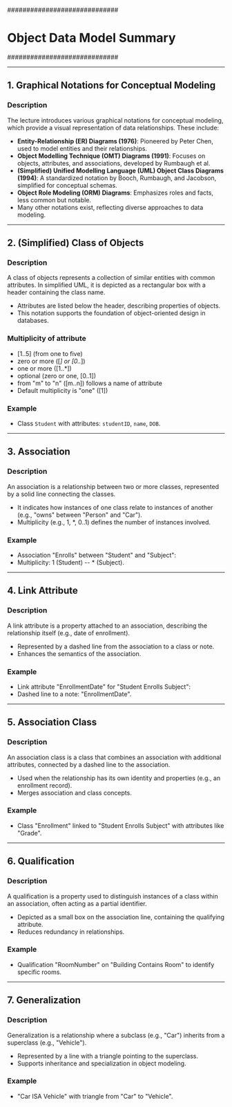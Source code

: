 #############################
# Object Data Model Summary #
#############################

---

## 1. Graphical Notations for Conceptual Modeling
### Description
The lecture introduces various graphical notations for conceptual modeling, which provide a visual representation of data relationships. These include:
- **Entity-Relationship (ER) Diagrams (1976)**: Pioneered by Peter Chen, used to model entities and their relationships.
- **Object Modelling Technique (OMT) Diagrams (1991)**: Focuses on objects, attributes, and associations, developed by Rumbaugh et al.
- **(Simplified) Unified Modelling Language (UML) Object Class Diagrams (1994)**: A standardized notation by Booch, Rumbaugh, and Jacobson, simplified for conceptual schemas.
- **Object Role Modeling (ORM) Diagrams**: Emphasizes roles and facts, less common but notable.
- Many other notations exist, reflecting diverse approaches to data modeling.

---

## 2. (Simplified) Class of Objects
### Description
A class of objects represents a collection of similar entities with common attributes. In simplified UML, it is depicted as a rectangular box with a header containing the class name.
- Attributes are listed below the header, describing properties of objects.
- This notation supports the foundation of object-oriented design in databases.

### Multiplicity of attribute
- [1..5] (from one to five)
- zero or more ([*] or [0..*])
- one or more ([1..*])
- optional (zero or one, [0..1])
- from "m" to "n" ([m..n]) follows a name of attribute
- Default multiplicity is "one" ([1])

### Example
- Class `Student` with attributes: `studentID`, `name`, `DOB`.

---

## 3. Association
### Description
An association is a relationship between two or more classes, represented by a solid line connecting the classes.
- It indicates how instances of one class relate to instances of another (e.g., "owns" between "Person" and "Car").
- Multiplicity (e.g., 1, *, 0..1) defines the number of instances involved.

### Example
- Association "Enrolls" between "Student" and "Subject":
- Multiplicity: 1 (Student) -- * (Subject).

---

## 4. Link Attribute
### Description
A link attribute is a property attached to an association, describing the relationship itself (e.g., date of enrollment).
- Represented by a dashed line from the association to a class or note.
- Enhances the semantics of the association.

### Example
- Link attribute "EnrollmentDate" for "Student Enrolls Subject":
- Dashed line to a note: "EnrollmentDate".

---

## 5. Association Class
### Description
An association class is a class that combines an association with additional attributes, connected by a dashed line to the association.
- Used when the relationship has its own identity and properties (e.g., an enrollment record).
- Merges association and class concepts.

### Example
- Class "Enrollment" linked to "Student Enrolls Subject" with attributes like "Grade".

---

## 6. Qualification
### Description
A qualification is a property used to distinguish instances of a class within an association, often acting as a partial identifier.
- Depicted as a small box on the association line, containing the qualifying attribute.
- Reduces redundancy in relationships.

### Example
- Qualification "RoomNumber" on "Building Contains Room" to identify specific rooms.

---

## 7. Generalization
### Description
Generalization is a relationship where a subclass (e.g., "Car") inherits from a superclass (e.g., "Vehicle").
- Represented by a line with a triangle pointing to the superclass.
- Supports inheritance and specialization in object modeling.

### Example
- "Car ISA Vehicle" with triangle from "Car" to "Vehicle".
